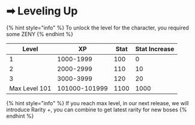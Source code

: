 # ➡ Leveling Up

{% hint style="info" %}
To unlock the level for the character, you required some ZENY
{% endhint %}



| Level         | XP            | Stat | Stat Increase |
| ------------- | ------------- | ---- | ------------- |
| 1             | 1000-1999     | 100  | 0             |
| 2             | 2000-2999     | 110  | 10            |
| 3             | 3000-3999     | 120  | 20            |
| Max Level 101 | 101000-101999 | 1100 | 1000          |

{% hint style="info" %}
If you reach max level, in our next release, we will introduce Rarity +, you can combine to get latest rarity for new boses
{% endhint %}
